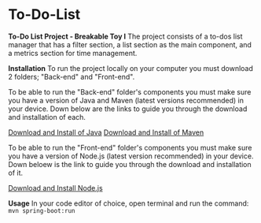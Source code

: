 # To-Do-List


**To-Do List Project - Breakable Toy I**
The project consists of a to-dos list manager that has a filter section, a list section as the main component, and a metrics section for time management.


**Installation**
To run the project locally on your computer you must download 2 folders; "Back-end" and "Front-end".

To be able to run the "Back-end" folder's components you must make sure you have a version of Java and Maven (latest versions recommended) in your device.
Down below are the links to guide you through the download and installation of each.

[Download and Install of Java](https://www.java.com/en/download/help/download_options.html)
[Download and Install of Maven](https://maven.apache.org/download.cgi)

To be able to run the "Front-end" folder's components you must make sure you have a version of Node.js (latest version recommended) in your device.
Down beloew is the link to guide you through the download and installation of it.

[Download and Install Node.js](https://nodejs.org/en/download/package-manager)


**Usage**
In your code editor of choice, open terminal and run the command:
```mvn spring-boot:run```
